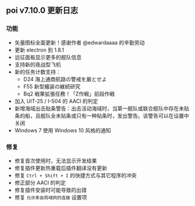 ## poi v7.10.0 更新日志
### 功能
- 矢量图标全面更新！感谢作者 @edwardaaaa 的辛勤劳动
- 更新 electron 到 1.8.1
- 远征面板显示更多的舰队信息
- 支持新的夜战型飞机
- 新的任务计数支持：
  + D24 海上通商航路の警戒を厳とせよ
  + F55 新型艤装の継続研究
  + Bq2 戦果拡張任務！「Z作戦」前段作戦
- 加入 UIT-25 / I-504 的 AACI 的判定
- 新增海域出击贴条警告：出击活动海域时，当第一舰队或联合舰队中存在未贴条的船，且舰队全未贴条或只有一种贴条时，发出警告。该警告可以在设置中关闭
- Windows 7 使用 Windows 10 风格的通知

### 修复
- 修复首次使用时，无法显示开发结果
- 修复插件更新热重载后插件翻译没有更新
- 修复 `Ctrl + Shift + I` 的快捷方式与其它程序的冲突
- 修正部分 AACI 的判定
- 修复插件安装时可能导致的出错
- 修复 `允许来自局域网的连接` 设置项
